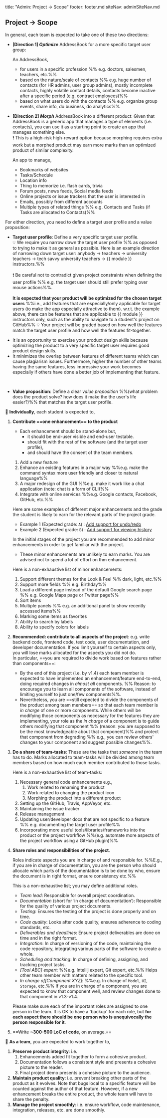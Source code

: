 <frontmatter>
title: "Admin: Project → Scope"
footer: footer.md
siteNav: adminSiteNav.md
</frontmatter>

<link rel="stylesheet" href="../css/main.css">
<link rel="stylesheet" href="../css/admin.css">

<include src="../common/header.md" />

<div class="website-content" id="main">

## Project → Scope

<div id="project-direction">
In general, each team is expected to take one of these two directions:

* **[Direction 1]  _Optimize_** AddressBook for a more specific target user group:
   
  <panel header="%%{{ icon_example }} Examples for the _optimize_ direction%%" minimized> 
     
  An AddressBook,
     * for users in a specific profession %%&nbsp;e.g. doctors, salesmen, teachers, etc.%%
     * based on the nature/scale of contacts %%&nbsp;e.g. huge number of contacts (for HR admins, user group admins), mostly incomplete contacts, highly volatile contact details, contacts become inactive after a specific period (e.g. contract employees)%%
     * based on what users do with the contacts %%&nbsp;e.g. organize group events, share info, do business, do analytics%%   
     
  </panel><p/>

   
* **[Direction 2] _Morph_** AddressBook into a different product: Given that AddressBook is a generic app that manages a type of elements (i.e. contacts), you can use it as a starting point to create an app that manages something else.<br>
  :exclamation: This is a high-risk high-reward option because morphing requires extra work but a morphed product may earn more marks than an optimized product of similar complexity.
   
  <panel header="%%{{ icon_example }} Examples for the _morph_ direction%%" minimized> 
     
  An app to manage, 
  * Bookmarks of websites
  * Tasks/Schedule
  * Location info
  * Thing to memorize i.e. flash cards, trivia
  * Forum posts, news feeds, Social media feeds
  * Online projects or issue trackers that the user is interested in
  * Emails, possibly from different accounts
  * Multiple types of related things %%&nbsp;e.g. Contacts and Tasks (if Tasks are allocated to Contacts)%%
     
  </panel><p/>
   
For either direction, you need to define a target user profile and a value proposition:

* **Target user profile**: Define a very specific target user profile. <br> :bulb: We require you narrow down the target user profile %%&nbsp;as opposed to trying to make it as general as possible. Here is an example direction of narrowing down target user: anybody → teachers → university teachers → tech savvy university teachers → {{ module }} instructors.%%<br><br>
 :exclamation: Be careful not to contradict given project constraints when defining the user profile %%&nbsp;e.g. the target user should still prefer typing over mouse actions%%.<br><br>
  **It is expected that your product will be optimized for the chosen target users** %%i.e., add features that are especially/only applicable for target users (to make the app especially attractive to them). w.r.t. the example above, there can be features that are applicable to {{ module }} instructors only, such as the ability to navigate to a student's project on GitHub%%
 :bulb: Your project will be graded based on how well the features match the target user profile and how well the features fit-together.

<div class="indented-level2">
<panel header="%%Why the need to narrow down the user profile?%%" minimized> 
 
* It is an opportunity to exercise your product design skills because optimizing the product to a very specific target user requires good product design skills.
* It minimizes the overlap between features of different teams which can cause plagiarism issues. Furthermore, higher the number of other teams having the same features, less impressive your work becomes especially if others have done a better job of implementing that feature.   
 
</panel>
</div>
<br/>

* **Value proposition**: Define a clear _value proposition_ %%(what problem does the product solve? how does it make the the user's life easier?)%% that matches the target user profile.

</div>
   
<span id="individual-expectations">

:bust_in_silhouette: **Individually**, each student is expected to,

1. **Contribute ==one enhancement== to the product**<br>
   * Each enhancement should be stand-alone but,
     * it should be end-user visible and end-user testable.
     * should fit with the rest of the software (and the target user profile),
     * and should have the consent of the team members.
  
   <panel header="%%{{ icon_example }} Examples of suitable enhancements%%" minimized>
   
   1. Add a new feature
   1. Enhance an existing features in a major way %%e.g. make the command syntax more user friendly and closer to natural language%%
   1. A major redesign of the GUI %%e.g. make it work like a chat application (note: chat is a form of CLI)%%
   1. Integrate with online services %%e.g. Google contacts, Facebook, GitHub, etc.%%
   
   </panel><p/>
   
   <panel header="%%{{ icon_example }} Enhancements vs Grade: Examples%%" minimized> 
   
   Here are some examples of different major enhancements and the grade the student is likely to earn for the relevant parts of the project grade.
   * Example 1 (Expected grade: `A`) : [Add support for undo/redo](https://github.com/se-edu/addressbook-level4/pull/610/files)
   * Example 2 (Expected grade: `B`) : [Add support for viewing history](https://github.com/se-edu/addressbook-level4/pull/440/files)
   
   </panel><p/>

   In the initial stages of the project you are recommended to add minor enhancements in order to get familiar with the project.
   * These minor enhancements are unlikely to earn marks. You are advised not to spend a lot of effort on thm enhancement.
   
   <panel header="%%{{ icon_example }} Examples of minor enhancements%%" minimized>
   
   Here is a non-exhaustive list of minor enhancements:
   
   1. Support different themes for the Look & Feel %%&nbsp;dark, light, etc.%%
   1. Support more fields %%&nbsp;e.g. Birthday%%
   1. Load a different page instead of the default Google search page %%&nbsp;e.g. Google Maps page or Twitter page%%
   1. Sort items
   1. Multiple panels %%&nbsp;e.g. an additional panel to show recently accessed items%%
   1. Marking some items as favorites
   1. Ability to search by labels
   1. Ability to specify colors for labels
   
   </panel><p/> 
 
1. **Recommended: contribute to all aspects of the project**: e.g. write backend code, frontend code, test code, user documentation, and developer documentation. If you limit yourself to certain aspects only, you will lose marks allocated for the aspects you did not do.<br>
  In particular, ==you are required to divide work based on features rather than components==:
   * By the end of this project (i.e. by v1.4) each team member is expected to have implemented an enhancement/feature end-to-end, doing required changes in _almost all_ components. %%&nbsp;Reason: to encourage you to learn all components of the software, instead of limiting yourself to just one/few components%%.
   * Nevertheless, you are ==still expected to divide the components of the product among team members== so that each team member is _in charge_ of one or more components. While others will be modifying those components as necessary for the features they are implementing, your role as the _in charge_ of a component is to guide others modifying that component %%&nbsp;(reason: you are supposed to be the most knowledgeable about that component)%% and protect that component from degrading %%&nbsp;e.g., you can review others' changes to your component and suggest possible changes%%.

1. **Do a share of team-tasks**: These are the tasks that _someone_ in the team has to do. Marks allocated to team-tasks will be divided among team members based on how much each member contributed to those tasks.

   <panel header="%%{{ icon_example }} Examples of team-tasks%%" minimized>
   
   <span id="example-team-tasks">
   
   Here is a non-exhaustive list of team-tasks:
   
   1. Necessary general code enhancements e.g.,
      1. Work related to renaming the product
      1. Work related to changing the product icon
      1. Morphing the product into a different product
   1. Setting up the GitHub, Travis, AppVeyor, etc.
   1. Maintaining the issue tracker
   1. Release management
   1. Updating user/developer docs that are not specific to a feature %%&nbsp;e.g. documenting the target user profile%%
   1. Incorporating more useful tools/libraries/frameworks into the product or the project workflow %%(e.g. automate more aspects of the project workflow using a GitHub plugin)%%
   
   </span>
   
   </panel><p/>
   
1. **Share roles and responsibilities of the project**.

   <span id="roles">

   Roles indicate aspects you are in charge of and responsible for. %%E.g., if you are in charge of documentation, you are the person who should allocate which parts of the documentation is to be done by who, ensure the document is in right format, ensure consistency etc.%%  
     
   <panel header="%%{{ icon_example }} Recommended roles and responsibilities%%" minimized>
   
   This is a non-exhaustive list; you may define additional roles.
   
   * _Team lead_: Responsible for overall project coordination.
   * _Documentation_ (short for ‘in charge of documentation’): Responsible for the quality of various project documents.
   * _Testing_: Ensures the testing of the project is done properly and on time.
   * _Code quality_: Looks after code quality, ensures adherence to coding standards, etc.
   * _Deliverables and deadlines_: Ensure project deliverables are done on time and in the right format.
   * _Integration_: In charge of versioning of the code, maintaining the code repository, integrating various parts of the software to create a whole.
   * _Scheduling and tracking_: In charge of defining, assigning, and tracking project tasks.
   * _[Tool ABC] expert_: %%e.g. Intellij expert, Git expert, etc.%% Helps other team member with matters related to the specific tool.
   * _In charge of[Component XYZ]_: %%e.g. In charge of `Model`, `UI`, `Storage`, etc.%% If you are in charge of a component, you are expected to know that component well, and review changes done to that component in v1.3-v1.4.
   
   </panel>
   <p/>
   
   Please make sure each of the important roles are assigned to one person in the team. It is OK to have a 'backup' for each role, but **for each aspect there should be one person who is unequivocally the person responsible for it**.
   </span>

1. ==Write **~300-500 LoC of code**, on average.==

</span>
<span id="team-expectations">

:busts_in_silhouette: **As a team**, you are expected to work together to,

1. **Preserve product integrity**: i.e.
   1. Enhancements added fit together to form a cohesive product.
   1. Documentation follows a consistent style and presents a cohesive picture to the reader.
   1. Final project demo presents a cohesive picture to the audience.
1. **Maintain product quality**: i.e. prevent breaking other parts of the product as it evolves. Note that bugs local to a specific feature will be counted against the author of that feature. However, if a new enhancement breaks the entire product, the whole team will have to share the penalty.
1. **Manage the project smoothly**: i.e. ensure workflow, code maintenance, integration, releases, etc. are done smoothly.

</span>


</div>